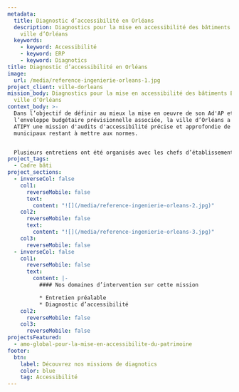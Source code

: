 ```yaml
---
metadata:
  title: Diagnostic d’accessibilité en Orléans
  description: Diagnostics pour la mise en accessibilité des bâtiments ERP de la
    ville d’Orléans
  keywords:
    - keyword: Accessibilité
    - keyword: ERP
    - keyword: Diagnotics
title: Diagnostic d’accessibilité en Orléans
image:
  url: /media/reference-ingenierie-orleans-1.jpg
project_client: ville-dorleans
mission_body: Diagnostics pour la mise en accessibilité des bâtiments ERP de la
  ville d’Orléans
context_body: >-
  Dans l’objectif de définir au mieux la mise en oeuvre de son Ad'AP et
  l’enveloppe budgétaire prévisionnelle associée, la ville d’Orléans a confié à
  ATIPY une mission d'audits d'accessibilité précise et approfondie de 133 ERP
  municipaux restant à mettre aux normes. 


  Plusieurs entretiens ont été organisés avec les chefs d’établissement ou leurs représentants, préalablement à l’intervention in situ. Les objectifs d'un tel entretien étaient, d'une part, de comprendre le fonctionnement réel et les spécificités de l'établissement audité&nbsp;; d'autre part, de relever les principaux dysfonctionnements déjà connus par les usagers, utilisateurs et gestionnaires de l'ERP afin d’y remédier.
project_tags:
  - Cadre bâti
project_sections:
  - inverseCol: false
    col1:
      reverseMobile: false
      text:
        content: "![](/media/reference-ingenierie-orleans-2.jpg)"
    col2:
      reverseMobile: false
      text:
        content: "![](/media/reference-ingenierie-orleans-3.jpg)"
    col3:
      reverseMobile: false
  - inverseCol: false
    col1:
      reverseMobile: false
      text:
        content: |-
          #### Nos domaines d’intervention sur cette mission

          * Entretien préalable
          * Diagnostic d’accessibilité
    col2:
      reverseMobile: false
    col3:
      reverseMobile: false
projectsFeatured:
  - amo-global-pour-la-mise-en-accessibilite-du-patrimoine
footer:
  btn:
    label: Découvrez nos missions de diagnotics
    color: blue
    tag: Accessibilité
---
```

